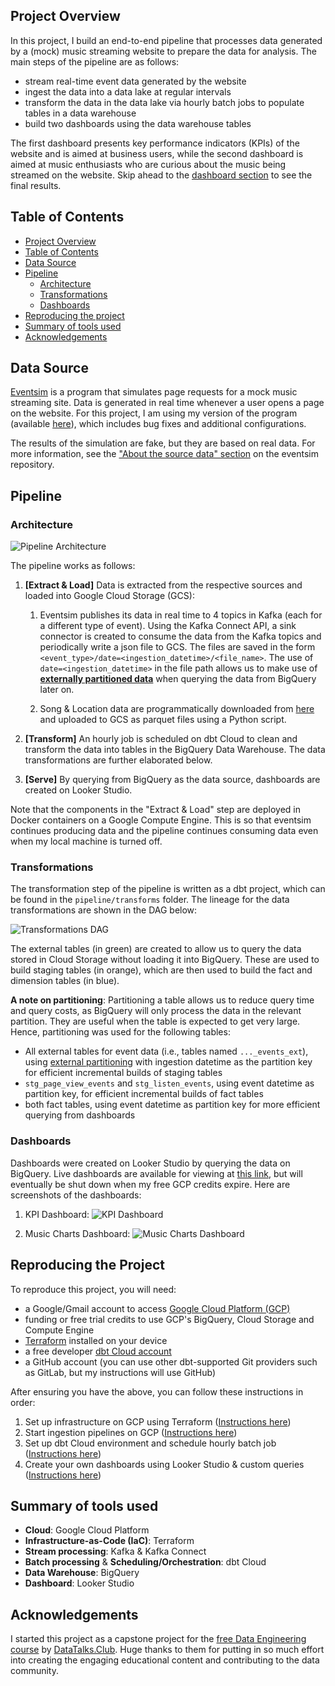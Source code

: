 ## Project Overview
In this project, I build an end-to-end pipeline that processes data generated by a (mock) music streaming website to
prepare the data for analysis.
The main steps of the pipeline are as follows:
- stream real-time event data generated by the website
- ingest the data into a data lake at regular intervals
- transform the data in the data lake via hourly batch jobs to populate tables in a data warehouse
- build two dashboards using the data warehouse tables

The first dashboard presents key performance indicators (KPIs) of the website and is aimed at business users, while the
second dashboard is aimed at music enthusiasts who are curious about the music being
streamed on the website. Skip ahead to the [dashboard section](#dashboards) to see the final results.

## Table of Contents 
- [Project Overview](#project-overview)
- [Table of Contents](#table-of-contents)
- [Data Source](#data-source)
- [Pipeline](#pipeline)
    - [Architecture](#architecture)
    - [Transformations](#transformations)
    - [Dashboards](#dashboards)
- [Reproducing the project](#reproducing-the-project)
- [Summary of tools used](#summary-of-tools-used)
- [Acknowledgements](#acknowledgements)


## Data Source
[Eventsim](https://github.com/viirya/eventsim) is a program that simulates page requests for a mock music streaming site. 
Data is generated in real time whenever a user opens a page on the website. For this project, I am using my version of 
the program (available [here](https://github.com/cpwill01/eventsim)), which includes bug fixes and additional 
configurations.

The results of the simulation are fake, but they are based on real data. For more information, see the ["About the 
source data" section](https://github.com/cpwill01/eventsim/tree/main?tab=readme-ov-file#about-the-source-data) on the 
eventsim repository.

## Pipeline
### Architecture
![Pipeline Architecture](assets/pipeline_architecture.jpg "Pipeline Architecture")

The pipeline works as follows:
1. **[Extract & Load]** Data is extracted from the respective sources and loaded into Google Cloud Storage (GCS):
   
   1.  Eventsim publishes its data in real time to 4 topics in Kafka (each for a different type of event). 
   Using the Kafka Connect API, a sink connector is created to consume the data from the Kafka topics and 
   periodically write a json file to GCS. The files are saved in the form
    `<event_type>/date=<ingestion_datetime>/<file_name>`. The use of
    `date=<ingestion_datetime>` in the file path allows us to make use of [**externally partitioned data**](https://cloud.google.com/bigquery/docs/hive-partitioned-queries?hl=en)
    when querying the data from BigQuery later on.
   
   2. Song & Location data are programmatically downloaded from 
      [here](https://github.com/cpwill01/eventsim/tree/main/data) and uploaded to GCS as parquet files using a Python 
   script.

2. **[Transform]** An hourly job is scheduled on dbt Cloud to clean and transform the data into tables in the BigQuery 
Data Warehouse. The data transformations are further elaborated below.
   
3. **[Serve]** By querying from BigQuery as the data source, dashboards are created on Looker Studio.

Note that the components in the "Extract & Load" step are deployed in Docker containers on a Google Compute Engine. This
is so that eventsim continues producing data and the pipeline continues consuming data even when my local machine is
turned off.

### Transformations
The transformation step of the pipeline is written as a dbt project, which can be found in the `pipeline/transforms` 
folder. The lineage for the data transformations are shown in the DAG below:

![Transformations DAG](assets/transformations_dag.png "Transformations DAG")

The external tables (in green) are created to allow us to query the data stored in Cloud Storage without loading it into
BigQuery. These are used to build staging tables (in orange), which are then used to build the fact and dimension tables (in blue).

**A note on partitioning**: Partitioning a table allows us to reduce query time and query costs, as BigQuery will only 
process the data in the relevant partition. They are useful when the table is expected to get very large. Hence, 
partitioning was used for the following tables:
- All external tables for event data (i.e., tables named `..._events_ext`), using [external partitioning](https://cloud.google.com/bigquery/docs/hive-partitioned-queries?hl=en) 
  with ingestion datetime as the partition key for efficient incremental builds of staging tables
- `stg_page_view_events` and `stg_listen_events`, using event datetime as partition key, for efficient incremental builds
  of fact tables
- both fact tables, using event datetime as partition key for more efficient querying from dashboards

### Dashboards
Dashboards were created on Looker Studio by querying the data on BigQuery. Live dashboards are available for viewing at [this link](https://lookerstudio.google.com/reporting/bed243cc-e6d8-49e5-936f-ce499710bf60),
but will eventually be shut down when my free GCP credits expire. Here are screenshots of the dashboards:
1. KPI Dashboard:
![KPI Dashboard](assets/dashboard_kpi.png)


2. Music Charts Dashboard: 
![Music Charts Dashboard](assets/dashboard_music.png)

## Reproducing the Project
To reproduce this project, you will need:
- a Google/Gmail account to access [Google Cloud Platform (GCP)](https://cloud.google.com/?hl=en)
- funding or free trial credits to use GCP's BigQuery, Cloud Storage and Compute Engine
- [Terraform](https://developer.hashicorp.com/terraform/install) installed on your device
- a free developer [dbt Cloud account](https://www.getdbt.com/signup)
- a GitHub account (you can use other dbt-supported Git providers such as GitLab, but my instructions will use GitHub)

After ensuring you have the above, you can follow these instructions in order:
1. Set up infrastructure on GCP using Terraform ([Instructions here](setup/infra-setup.md))
2. Start ingestion pipelines on GCP ([Instructions here](setup/ingestion-pipeline.md))
3. Set up dbt Cloud environment and schedule hourly batch job ([Instructions here](setup/dbt-cloud-jobs.md))
4. Create your own dashboards using Looker Studio & custom queries ([Instructions here](setup/looker-studio-example.md))

## Summary of tools used

- **Cloud**: Google Cloud Platform
- **Infrastructure-as-Code (IaC)**: Terraform
- **Stream processing**: Kafka & Kafka Connect
- **Batch processing** & **Scheduling/Orchestration**: dbt Cloud
- **Data Warehouse**: BigQuery
- **Dashboard**: Looker Studio

## Acknowledgements
I started this project as a capstone project for the [free Data Engineering course](https://github.com/DataTalksClub/data-engineering-zoomcamp)
by [DataTalks.Club](https://datatalks.club/). Huge thanks to them for putting in so much effort into creating the 
engaging educational content and contributing to the data community.
